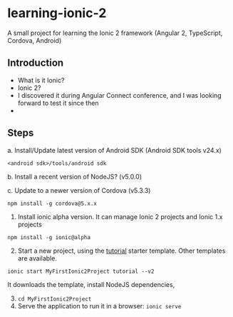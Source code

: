 # learning-ionic-2

A small project for learning the Ionic 2 framework (Angular 2, TypeScript, Cordova, Android)

## Introduction

- What is it Ionic?
- Ionic 2?
- I discovered it during Angular Connect conference, and I was looking forward to test it since then
- 

## Steps

a. Install/Update latest version of Android SDK (Android SDK tools v24.x)

`<android sdk>/tools/android sdk`

b. Install a recent version of NodeJS? (v5.0.0)

c. Update to a newer version of Cordova (v5.3.3)

`npm install -g cordova@5.x.x`

1. Install ionic alpha version. It can manage Ionic 2 projects and Ionic 1.x projects

`npm install -g ionic@alpha`

2. Start a new project, using the [tutorial](https://github.com/driftyco/ionic2-starter-tutorial) starter template. Other templates are available.

`ionic start MyFirstIonic2Project tutorial --v2`

It downloads the template, install NodeJS dependencies,

3. `cd MyFirstIonic2Project`
4. Serve the application to run it in a browser: `ionic serve`

